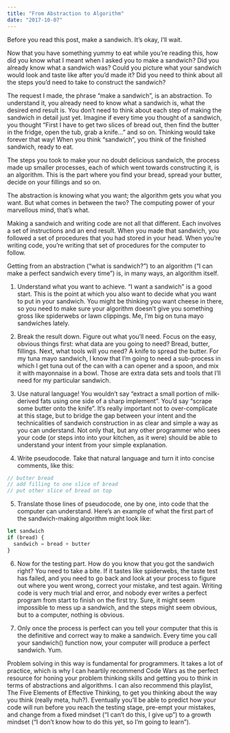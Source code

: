 ```yaml
---
title: "From Abstraction to Algorithm"
date: "2017-10-07"
---
```


Before you read this post, make a sandwich. It’s okay, I’ll wait.

Now that you have something yummy to eat while you’re reading this, how did you know what I meant when I asked you to make a sandwich? Did you already know what a sandwich was? Could you picture what your sandwich would look and taste like after you’d made it? Did you need to think about all the steps you’d need to take to construct the sandwich?

The request I made, the phrase “make a sandwich”, is an abstraction. To understand it, you already need to know what a sandwich is, what the desired end result is. You don’t need to think about each step of making the sandwich in detail just yet. Imagine if every time you thought of a sandwich, you thought “First I have to get two slices of bread out, then find the butter in the fridge, open the tub, grab a knife…” and so on. Thinking would take forever that way! When you think “sandwich”, you think of the finished sandwich, ready to eat.

The steps you took to make your no doubt delicious sandwich, the process made up smaller processes, each of which went towards constructing it, is an algorithm. This is the part where you find your bread, spread your butter, decide on your fillings and so on.

The abstraction is knowing what you want; the algorithm gets you what you want. But what comes in between the two? The computing power of your marvellous mind, that’s what.

Making a sandwich and writing code are not all that different. Each involves a set of instructions and an end result. When you made that sandwich, you followed a set of procedures that you had stored in your head. When you’re writing code, you’re writing that set of procedures for the computer to follow.

Getting from an abstraction (“what is sandwich?”) to an algorithm (“I can make a perfect sandwich every time”) is, in many ways, an algorithm itself.

1) Understand what you want to achieve. “I want a sandwich” is a good start. This is the point at which you also want to decide what you want to put in your sandwich. You might be thinking you want cheese in there, so you need to make sure your algorithm doesn’t give you something gross like spiderwebs or lawn clippings. Me, I’m big on tuna mayo sandwiches lately.

2) Break the result down. Figure out what you’ll need. Focus on the easy, obvious things first: what data are you going to need? Bread, butter, fillings. Next, what tools will you need? A knife to spread the butter. For my tuna mayo sandwich, I know that I’m going to need a sub-process in which I get tuna out of the can with a can opener and a spoon, and mix it with mayonnaise in a bowl. Those are extra data sets and tools that I’ll need for my particular sandwich.

3) Use natural language! You wouldn’t say “extract a small portion of milk-derived fats using one side of a sharp implement”. You’d say “scrape some butter onto the knife”. It’s really important not to over-complicate at this stage, but to bridge the gap between your intent and the technicalities of sandwich construction in as clear and simple a way as you can understand. Not only that, but any other programmer who sees your code (or steps into into your kitchen, as it were) should be able to understand your intent from your simple explanation.

4) Write pseudocode. Take that natural language and turn it into concise comments, like this:

  ```js
  // butter bread
  // add filling to one slice of bread
  // put other slice of bread on top
  ```

5) Translate those lines of pseudocode, one by one, into code that the computer can understand. Here’s an example of what the first part of the sandwich-making algorithm might look like:

  ```js
  let sandwich
  if (bread) {
    sandwich = bread + butter
  }
  ```

6) Now for the testing part. How do you know that you got the sandwich right? You need to take a bite. If it tastes like spiderwebs, the taste test has failed, and you need to go back and look at your process to figure out where you went wrong, correct your mistake, and test again. Writing code is very much trial and error, and nobody ever writes a perfect program from start to finish on the first try. Sure, it might seem impossible to mess up a sandwich, and the steps might seem obvious, but to a computer, nothing is obvious.

7) Only once the process is perfect can you tell your computer that this is the definitive and correct way to make a sandwich. Every time you call your sandwich() function now, your computer will produce a perfect sandwich. Yum.

Problem solving in this way is fundamental for programmers. It takes a lot of practice, which is why I can heartily recommend Code Wars as the perfect resource for honing your problem thinking skills and getting you to think in terms of abstractions and algorithms. I can also recommend this playlist, The Five Elements of Effective Thinking, to get you thinking about the way you think (really meta, huh?). Eventually you’ll be able to predict how your code will run before you reach the testing stage, pre-empt your mistakes, and change from a fixed mindset (“I can’t do this, I give up”) to a growth mindset (“I don’t know how to do this yet, so I’m going to learn”).

